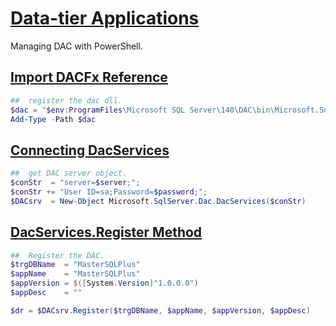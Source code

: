 [Data-tier Applications](https://docs.microsoft.com/en-us/sql/relational-databases/data-tier-applications/data-tier-applications?view=sql-server-2017)
==========================================================================

Managing DAC with PowerShell.

[Import DACFx Reference](https://msdn.microsoft.com/library/dn645454.aspx)
--------------------------------------------------------------------------

```powershell
##  register the dac dll.
$dac = "$env:ProgramFiles\Microsoft SQL Server\140\DAC\bin\Microsoft.SqlServer.Dac.dll"
Add-Type -Path $dac
````

[Connecting DacServices](https://msdn.microsoft.com/en-gb/library/microsoft.sqlserver.dac.dacservices.aspx)
--------------------------------------------------------------------------

```powershell
##  get DAC server object.
$conStr  = "server=$server;";
$conStr += "User ID=sa;Password=$password;";
$DACsrv  = New-Object Microsoft.SqlServer.Dac.DacServices($conStr)
````

[DacServices.Register Method](https://msdn.microsoft.com/en-us/library/microsoft.sqlserver.dac.dacservices.register(v=sql.120).aspx#Anchor_3)
--------------------------------------------------------------------------

```powershell
##  Register the DAC.
$trgDBName  = "MasterSQLPlus"
$appName    = "MasterSQLPlus"
$appVersion = $([System.Version]"1.0.0.0")
$appDesc    = ""

$dr = $DACsrv.Register($trgDBName, $appName, $appVersion, $appDesc)
````
